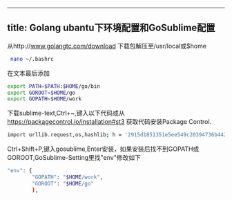 
---
title: Golang ubantu下环境配置和GoSublime配置
---

 从http://www.golangtc.com/download 下载包解压至/usr/local或$home

``` bash
 nano ~/.bashrc
```
 在文本最后添加
``` bash
export PATH=$PATH:$HOME/go/bin
export GOROOT=$HOME/go
export GOPATH=$HOME/work
```
 下载sublime-text,Ctrl+~,键入以下代码或从
 https://packagecontrol.io/installation#st3 获取代码安装Package Control.
``` bash
import urllib.request,os,hashlib; h = '2915d1851351e5ee549c20394736b442' + '8bc59f460fa1548d1514676163dafc88'; pf = 'Package Control.sublime-package'; ipp = sublime.installed_packages_path(); urllib.request.install_opener( urllib.request.build_opener( urllib.request.ProxyHandler()) ); by = urllib.request.urlopen( 'http://packagecontrol.io/' + pf.replace(' ', '%20')).read(); dh = hashlib.sha256(by).hexdigest(); print('Error validating download (got %s instead of %s), please try manual install' % (dh, h)) if dh != h else open(os.path.join( ipp, pf), 'wb' ).write(by)
```
 Ctrl+Shift+P,键入gosublime,Enter安装，如果安装后找不到GOPATH或GOROOT,GoSublime-Setting里找"env"修改如下
``` bash
"env": { 
        "GOPATH": "$HOME/work",
        "GOROOT": "$HOME/go"
        },
```
